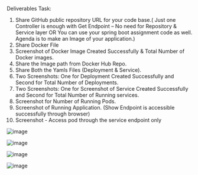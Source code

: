 Deliverables Task:
1. Share GitHub public repository URL for your code base.( Just one Controller is enough with Get
Endpoint – No need for Repository & Service layer OR You can use your spring boot assignment
code as well. Agenda is to make an Image of your application.)
2. Share Docker File
3. Screenshot of Docker Image Created Successfully & Total Number of Docker images.
4. Share the Image path from Docker Hub Repo.
5. Share Both the Yamls Files (Deployment & Service).
6. Two Screenshots: One for Deployment Created Successfully and Second for Total Number of
Deployments.
7. Two Screenshots: One for Screenshot of Service Created Successfully and Second for Total
Number of Running services.
8. Screenshot for Number of Running Pods.
9. Screenshot of Running Application. (Show Endpoint is accessible successfully through browser)
10. Screenshot - Access pod through the service endpoint only


![image](https://user-images.githubusercontent.com/91266381/217247462-24e659cf-faac-41bb-990f-d197fcf281f8.png)


![image](https://user-images.githubusercontent.com/91266381/217246548-64e9ee98-5450-4795-888d-10735b35e70a.png)




![image](https://user-images.githubusercontent.com/91266381/217246896-2c05db5c-5e7d-41ff-a08c-7c1af6125395.png)


![image](https://user-images.githubusercontent.com/91266381/217247099-f1685313-fcc3-437e-b48d-ba768fc1a2f4.png)


